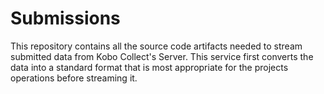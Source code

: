 # Submissions

This repository contains all the source code artifacts needed to stream 
submitted data from Kobo Collect's Server. This service first converts the data 
into a standard format that is most appropriate for the projects operations 
before streaming it.



